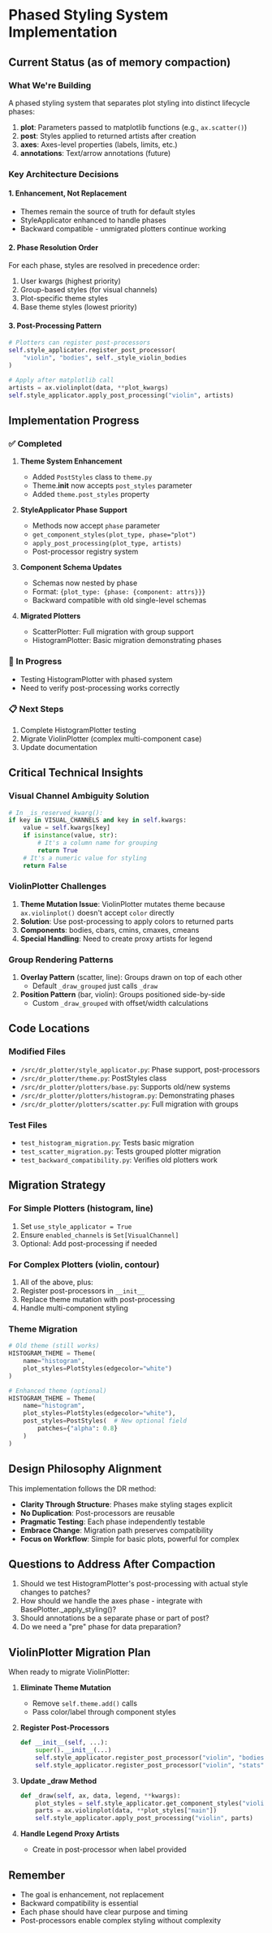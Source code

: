 # Phased Styling System Implementation

## Current Status (as of memory compaction)

### What We're Building
A phased styling system that separates plot styling into distinct lifecycle phases:
1. **plot**: Parameters passed to matplotlib functions (e.g., `ax.scatter()`)
2. **post**: Styles applied to returned artists after creation
3. **axes**: Axes-level properties (labels, limits, etc.)
4. **annotations**: Text/arrow annotations (future)

### Key Architecture Decisions

#### 1. Enhancement, Not Replacement
- Themes remain the source of truth for default styles
- StyleApplicator enhanced to handle phases
- Backward compatible - unmigrated plotters continue working

#### 2. Phase Resolution Order
For each phase, styles are resolved in precedence order:
1. User kwargs (highest priority)
2. Group-based styles (for visual channels)
3. Plot-specific theme styles
4. Base theme styles (lowest priority)

#### 3. Post-Processing Pattern
```python
# Plotters can register post-processors
self.style_applicator.register_post_processor(
    "violin", "bodies", self._style_violin_bodies
)

# Apply after matplotlib call
artists = ax.violinplot(data, **plot_kwargs)
self.style_applicator.apply_post_processing("violin", artists)
```

## Implementation Progress

### ✅ Completed
1. **Theme System Enhancement**
   - Added `PostStyles` class to `theme.py`
   - Theme.__init__ now accepts `post_styles` parameter
   - Added `theme.post_styles` property

2. **StyleApplicator Phase Support**
   - Methods now accept `phase` parameter
   - `get_component_styles(plot_type, phase="plot")`
   - `apply_post_processing(plot_type, artists)`
   - Post-processor registry system

3. **Component Schema Updates**
   - Schemas now nested by phase
   - Format: `{plot_type: {phase: {component: attrs}}}`
   - Backward compatible with old single-level schemas

4. **Migrated Plotters**
   - ScatterPlotter: Full migration with group support
   - HistogramPlotter: Basic migration demonstrating phases

### 🚧 In Progress
- Testing HistogramPlotter with phased system
- Need to verify post-processing works correctly

### 📋 Next Steps
1. Complete HistogramPlotter testing
2. Migrate ViolinPlotter (complex multi-component case)
3. Update documentation

## Critical Technical Insights

### Visual Channel Ambiguity Solution
```python
# In _is_reserved_kwarg():
if key in VISUAL_CHANNELS and key in self.kwargs:
    value = self.kwargs[key]
    if isinstance(value, str):
        # It's a column name for grouping
        return True
    # It's a numeric value for styling
    return False
```

### ViolinPlotter Challenges
1. **Theme Mutation Issue**: ViolinPlotter mutates theme because `ax.violinplot()` doesn't accept `color` directly
2. **Solution**: Use post-processing to apply colors to returned parts
3. **Components**: bodies, cbars, cmins, cmaxes, cmeans
4. **Special Handling**: Need to create proxy artists for legend

### Group Rendering Patterns
1. **Overlay Pattern** (scatter, line): Groups drawn on top of each other
   - Default `_draw_grouped` just calls `_draw`
2. **Position Pattern** (bar, violin): Groups positioned side-by-side
   - Custom `_draw_grouped` with offset/width calculations

## Code Locations

### Modified Files
- `/src/dr_plotter/style_applicator.py`: Phase support, post-processors
- `/src/dr_plotter/theme.py`: PostStyles class
- `/src/dr_plotter/plotters/base.py`: Supports old/new systems
- `/src/dr_plotter/plotters/histogram.py`: Demonstrating phases
- `/src/dr_plotter/plotters/scatter.py`: Full migration with groups

### Test Files
- `test_histogram_migration.py`: Tests basic migration
- `test_scatter_migration.py`: Tests grouped plotter migration
- `test_backward_compatibility.py`: Verifies old plotters work

## Migration Strategy

### For Simple Plotters (histogram, line)
1. Set `use_style_applicator = True`
2. Ensure `enabled_channels` is `Set[VisualChannel]`
3. Optional: Add post-processing if needed

### For Complex Plotters (violin, contour)
1. All of the above, plus:
2. Register post-processors in `__init__`
3. Replace theme mutation with post-processing
4. Handle multi-component styling

### Theme Migration
```python
# Old theme (still works)
HISTOGRAM_THEME = Theme(
    name="histogram",
    plot_styles=PlotStyles(edgecolor="white")
)

# Enhanced theme (optional)
HISTOGRAM_THEME = Theme(
    name="histogram",
    plot_styles=PlotStyles(edgecolor="white"),
    post_styles=PostStyles(  # New optional field
        patches={"alpha": 0.8}
    )
)
```

## Design Philosophy Alignment

This implementation follows the DR method:
- **Clarity Through Structure**: Phases make styling stages explicit
- **No Duplication**: Post-processors are reusable
- **Pragmatic Testing**: Each phase independently testable
- **Embrace Change**: Migration path preserves compatibility
- **Focus on Workflow**: Simple for basic plots, powerful for complex

## Questions to Address After Compaction

1. Should we test HistogramPlotter's post-processing with actual style changes to patches?
2. How should we handle the axes phase - integrate with BasePlotter._apply_styling()?
3. Should annotations be a separate phase or part of post?
4. Do we need a "pre" phase for data preparation?

## ViolinPlotter Migration Plan

When ready to migrate ViolinPlotter:

1. **Eliminate Theme Mutation**
   - Remove `self.theme.add()` calls
   - Pass color/label through component styles

2. **Register Post-Processors**
   ```python
   def __init__(self, ...):
       super().__init__(...)
       self.style_applicator.register_post_processor("violin", "bodies", self._style_bodies)
       self.style_applicator.register_post_processor("violin", "stats", self._style_stats)
   ```

3. **Update _draw Method**
   ```python
   def _draw(self, ax, data, legend, **kwargs):
       plot_styles = self.style_applicator.get_component_styles("violin", phase="plot")
       parts = ax.violinplot(data, **plot_styles["main"])
       self.style_applicator.apply_post_processing("violin", parts)
   ```

4. **Handle Legend Proxy Artists**
   - Create in post-processor when label provided

## Remember
- The goal is enhancement, not replacement
- Backward compatibility is essential
- Each phase should have clear purpose and timing
- Post-processors enable complex styling without complexity